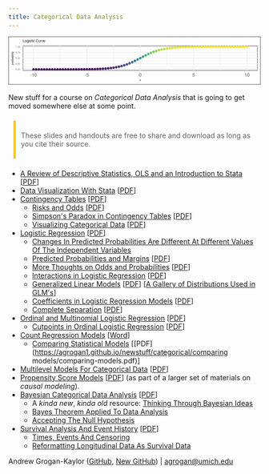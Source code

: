 ```yaml
---
title: Categorical Data Analysis
---
```


![](logistic.png)

<style>h1 {color: #00274C;} h2 {color: #2F65A7;} blockquote {border-left: 5px solid #ffcb05; margin: 1.5em 10px; padding: 0.5em 10px;}</style>

New stuff for a course on *Categorical Data Analysis* that is going to get moved somewhere else at some point.

> These slides and handouts are free to share and download as long as you cite their source.

* [A Review of Descriptive Statistics, OLS and an Introduction to Stata](https://agrogan1.github.io/newstuff/categorical/review-stats-intro-stata/review-stats-intro-stata-slidy.html) [[PDF](https://agrogan1.github.io/newstuff/categorical/review-stats-intro-stata/review-stats-intro-stata.pdf)]
* [Data Visualization With Stata](https://agrogan1.github.io/newstuff/data-visualization-with-Stata/data-visualization-with-Stata-slidy.html) [[PDF](https://agrogan1.github.io/newstuff/data-visualization-with-Stata/data-visualization-with-Stata.pdf)]
* [Contingency Tables](https://agrogan1.github.io/newstuff/categorical/contingency-tables/contingency-tables-slidy.html) [[PDF](https://agrogan1.github.io/newstuff/categorical/contingency-tables/contingency-tables.pdf)]
    + [Risks and Odds](https://agrogan1.github.io/newstuff/categorical/risks-and-odds/risks-and-odds.html) [[PDF](https://agrogan1.github.io/newstuff/categorical/risks-and-odds/risks-and-odds.pdf)]
    + [Simpson's Paradox in Contingency Tables](https://agrogan1.github.io/newstuff/categorical/simpsons-paradox-hospital-data/simpsons-paradox-hospital-data.html) [[PDF](https://agrogan1.github.io/newstuff/categorical/simpsons-paradox-hospital-data/simpsons-paradox-hospital-data.pdf)]
    + [Visualizing Categorical Data](https://agrogan1.github.io/newstuff/categorical/visualizing-categorical-data/visualizing-categorical-data.html) [[PDF](https://agrogan1.github.io/newstuff/categorical/visualizing-categorical-data/visualizing-categorical-data.pdf)]
* [Logistic Regression](https://agrogan1.github.io/newstuff/categorical/logistic-regression/logistic-regression-slidy.html) [[PDF](https://agrogan1.github.io/newstuff/categorical/logistic-regression/logistic-regression.pdf)]
     + [Changes In Predicted Probabilities Are Different At Different Values Of The Independent Variables](https://agrogan1.github.io/newstuff/categorical/logistic-regression-and-predicted-probabilities/logistic-regression-and-predicted-probabilities.pdf) 
    + [Predicted Probabilities and Margins](https://agrogan1.github.io/newstuff/categorical/predict-and-margins/predict-and-margins.html) [[PDF](https://agrogan1.github.io/newstuff/categorical/predict-and-margins/predict-and-margins.pdf)]
    + [More Thoughts on Odds and Probabilities](https://agrogan1.github.io/newstuff/categorical/logistic-more-thoughts/logistic-more-thoughts.html) [[PDF](https://agrogan1.github.io/newstuff/categorical/logistic-more-thoughts/logistic-more-thoughts.pdf)]
    + [Interactions in Logistic Regression](https://agrogan1.github.io/newstuff/categorical/logistic-interactions-2/logistic-interactions-2.html) [[PDF](https://agrogan1.github.io/newstuff/categorical/logistic-interactions-2/logistic-interactions-2.pdf)]
    + [Generalized Linear Models](https://agrogan1.github.io/newstuff/categorical/glm/glm.html) [[PDF](https://agrogan1.github.io/newstuff/categorical/glm/glm.pdf)] [[A Gallery of Distributions Used in GLM's](https://agrogan1.github.io/newstuff/categorical/glm/glm-gallery.html)]
    + [Coefficients in Logistic Regression Models](https://agrogan1.github.io/newstuff/categorical/logistic-and-covariates/logistic-and-covariates.html) [[PDF](https://agrogan1.github.io/newstuff/categorical/logistic-and-covariates/logistic-and-covariates.pdf)]
    + [Complete Separation](https://agrogan1.github.io/newstuff/categorical/logistic-regression/complete-separation.html) [[PDF](https://agrogan1.github.io/newstuff/categorical/logistic-regression/complete-separation.pdf)]
* [Ordinal and Multinomial Logistic Regression](https://agrogan1.github.io/newstuff/categorical/ordinal-multinomial-logistic-regression/ordinal-multinomial-logistic-regression-slidy.html) [[PDF](https://agrogan1.github.io/newstuff/categorical/ordinal-multinomial-logistic-regression/ordinal-multinomial-logistic-regression.pdf)]
    + [Cutpoints in Ordinal Logistic Regression](https://agrogan1.github.io/newstuff/categorical/ordinal-logistic-cutpoints/ordinal-logistic-cutpoints.html) [[PDF](https://agrogan1.github.io/newstuff/categorical/ordinal-logistic-cutpoints/ordinal-logistic-cutpoints.pdf)]
* [Count Regression Models](https://agrogan1.github.io/newstuff/categorical/count-regression/count-regression-slidy.html) [[Word](https://agrogan1.github.io/newstuff/categorical/count-regression/count-regression.docx)]
    + [Comparing Statistical Models](https://agrogan1.github.io/newstuff/categorical/comparing-models/comparing-models.html) [[PDF](https://agrogan1.github.io/newstuff/categorical/comparing models/comparing-models.pdf)]
* [Multilevel Models For Categorical Data](https://agrogan1.github.io/newstuff/categorical/multilevel/multilevel-slidy.html) [[PDF](https://agrogan1.github.io/newstuff/categorical/multilevel/multilevel.pdf)]
* [Propensity Score Models](https://agrogan1.github.io/newstuff/causal-modeling/causal-modeling.html) [[PDF](https://agrogan1.github.io/newstuff/causal-modeling/causal-modeling.pdf)] (as part of a larger set of materials on *causal modeling*). 
* [Bayesian Categorical Data Analysis](https://agrogan1.github.io/newstuff/categorical/Bayes/Bayes-slidy.html) [[PDF](https://agrogan1.github.io/newstuff/categorical/Bayes/Bayes.pdf)]
    + A *kinda new*, *kinda old* resource: [Thinking Through Bayesian Ideas](https://agrogan.shinyapps.io/Thinking-Through-Bayes/)
    + [Bayes Theorem Applied To Data Analysis](https://agrogan1.github.io/newstuff/Bayes-theorem/Bayes-theorem.html)
    + [Accepting The Null Hypothesis](https://agrogan1.github.io/Bayes/accepting-H0/accepting-H0.html)
* [Survival Analysis And Event History](https://agrogan1.github.io/newstuff/categorical/survival-analysis-and-event-history/survival-analysis-and-event-history-slidy.html) [[PDF](https://agrogan1.github.io/newstuff/categorical/survival-analysis-and-event-history/survival-analysis-and-event-history.pdf)]
    + [Times, Events And Censoring](https://agrogan1.github.io/newstuff/categorical/survival-analysis-and-event-history/times-events-and-censoring.html)
    + [Reformatting Longitudinal Data As Survival Data](https://agrogan1.github.io/newstuff/categorical/survival-analysis-and-event-history/simulated-survival-data.html)

Andrew Grogan-Kaylor ([GitHub](https://agrogan1.github.io/), [New GitHub](https://agrogan1.github.io/newstuff)) | [agrogan@umich.edu](agrogan@umich.edu)








